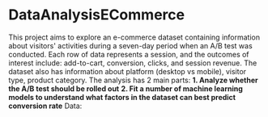 # DataAnalysisECommerce
This project aims to explore an e-commerce dataset containing information about visitors' activities during a seven-day period when an A/B test was conducted. 
Each row of data represents a session, and the outcomes of interest include: add-to-cart, conversion, clicks, and session revenue. The dataset also has information 
about platform (desktop vs mobile), visitor type, product category.
The analysis has 2 main parts:
**1. Analyze whether the A/B test should be rolled out**
**2. Fit a number of machine learning models to understand what factors in the dataset can best predict conversion rate**
Data: 

